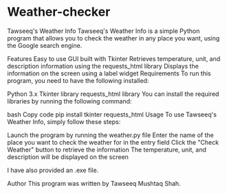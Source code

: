 # Weather-checker
Tawseeq's Weather Info
Tawseeq's Weather Info is a simple Python program that allows you to check the weather in any place you want, using the Google search engine.

Features
Easy to use GUI built with Tkinter
Retrieves temperature, unit, and description information using the requests_html library
Displays the information on the screen using a label widget
Requirements
To run this program, you need to have the following installed:

Python 3.x
Tkinter library
requests_html library
You can install the required libraries by running the following command:

bash
Copy code
pip install tkinter requests_html
Usage
To use Tawseeq's Weather Info, simply follow these steps:

Launch the program by running the weather.py file
Enter the name of the place you want to check the weather for in the entry field
Click the "Check Weather" button to retrieve the information
The temperature, unit, and description will be displayed on the screen

I have also provided an .exe file.

Author
This program was written by Tawseeq Mushtaq Shah.
